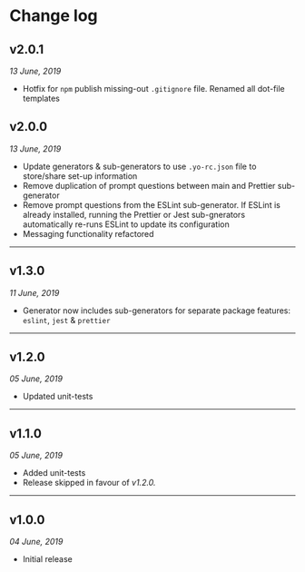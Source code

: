 # Change log

## v2.0.1

_13 June, 2019_

-   Hotfix for `npm` publish missing-out `.gitignore` file. Renamed all dot-file templates

## v2.0.0

_13 June, 2019_

-   Update generators & sub-generators to use `.yo-rc.json` file to store/share set-up information
-   Remove duplication of prompt questions between main and Prettier sub-generator
-   Remove prompt questions from the ESLint sub-generator. If ESLint is already installed, running the Prettier or Jest sub-gnerators automatically re-runs ESLint to update its configuration
-   Messaging functionality refactored

---

## v1.3.0

_11 June, 2019_

-   Generator now includes sub-generators for separate package features: `eslint`, `jest` & `prettier`

---

## v1.2.0

_05 June, 2019_

-   Updated unit-tests

---

## v1.1.0

_05 June, 2019_

-   Added unit-tests
-   Release skipped in favour of _v1.2.0._

---

## v1.0.0

_04 June, 2019_

-   Initial release

<!-- LINK REFERENCES -->

[npm]: https://www.npmjs.com/

<!-- end: LINK REFERENCES -->
